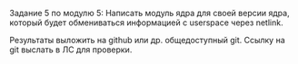 Задание 5 по модулю 5: Написать модуль ядра для своей версии ядра, который будет обмениваться информацией с userspace через netlink. 

Результаты выложить на github или др. общедоступный git. Cсылку на git выслать в ЛС для проверки.

